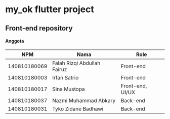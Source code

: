 # my_ok flutter project
## Front-end repository
#### Anggota
NPM | Nama | Role
---- | ---- | ----
140810180069 | Falah Rizqi Abdullah Fairuz | Front-end
140810180003 | Irfan Satrio | Front-end
140810180017 | Sina Mustopa | Front-end, UI/UX
140810180037 | Nazmi Muhammad Abkary | Back-end
140810180031 | Tyko Zidane Badhawi | Back-end
